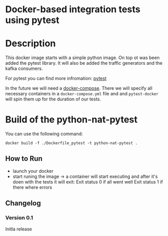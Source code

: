 Docker-based integration tests using pytest
=====

# Description
This docker image starts with a simple python image.
On top ot was been added the pytest library.
It will also be added the traffic generators and the kafka consumers.

For pytest you can find more infromation: [pytest](http://doc.pytest.org/) 

In the future we will need a  [docker-compose](https://docs.docker.com/compose/).
There we will specify all necessary containers in a `docker-compose.yml` file and and
`pytest-docker` will spin them up for the duration of our tests.

# Build of the python-nat-pytest
You can use the following command:
```
docker build -f ./Dockerfile_pytest -t python-nat-pytest .
```

## How to Run
- launch your docker
- start runing the image -> a container will start executing and after it's doen
with the tests it will exit:
Exit status 0 if all went well
Exit status 1 if there where errors

## Changelog

### Version 0.1
Initla release